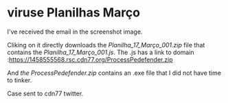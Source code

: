 # viruse Planilhas Março

I've received the email in the screenshot image.

Cliking on it directly downloads the *Planilha_17_Março_001.zip* file that contains the *Planilha_17_Março_001.js*. The .js has a link to domain :https://1458555568.rsc.cdn77.org/ProcessPedefender.zip

And *the ProcessPedefender.zip* contains an .exe file that I did not have time to tinker.


Case sent to cdn77 twitter.
